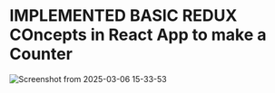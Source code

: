 # IMPLEMENTED BASIC REDUX COncepts in React App to make a Counter

![Screenshot from 2025-03-06 15-33-53](https://github.com/user-attachments/assets/d4ea1841-7b0d-4d1a-b6b4-039b796e1e6d)

